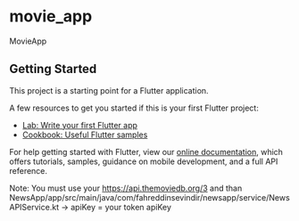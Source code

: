 # movie_app

MovieApp

## Getting Started

This project is a starting point for a Flutter application.

A few resources to get you started if this is your first Flutter project:

- [Lab: Write your first Flutter app](https://flutter.dev/docs/get-started/codelab)
- [Cookbook: Useful Flutter samples](https://flutter.dev/docs/cookbook)

For help getting started with Flutter, view our
[online documentation](https://flutter.dev/docs), which offers tutorials,
samples, guidance on mobile development, and a full API reference.

Note: You must use your https://api.themoviedb.org/3 and than NewsApp/app/src/main/java/com/fahreddinsevindir/newsapp/service/NewsAPIService.kt -> apiKey = your token apiKey
